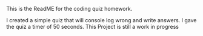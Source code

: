 This is the ReadME for the coding quiz homework.

I created a simple quiz that will console log wrong and write answers. I gave the quiz a timer of 50 seconds.
This Project is still a work in progress